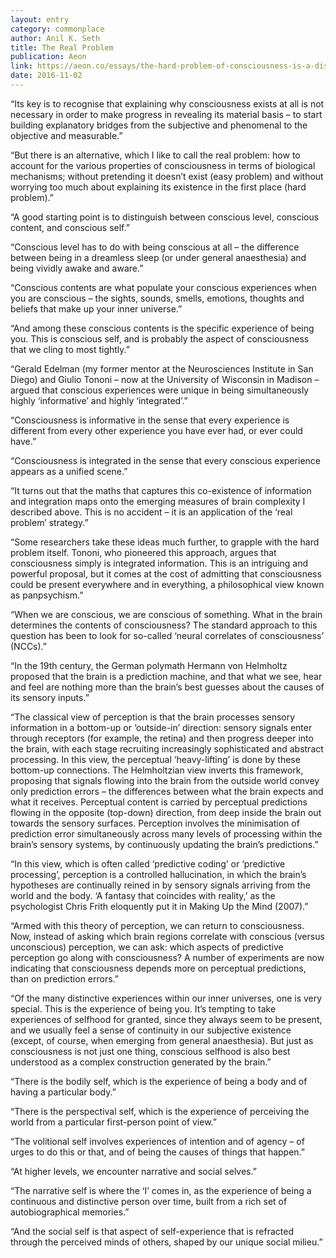 ```yaml
---
layout: entry
category: commonplace
author: Anil K. Seth
title: The Real Problem
publication: Aeon
link: https://aeon.co/essays/the-hard-problem-of-consciousness-is-a-distraction-from-the-real-one
date: 2016-11-02
---
```


“Its key is to recognise that explaining why consciousness exists at all is not necessary in order to make progress in revealing its material basis – to start building explanatory bridges from the subjective and phenomenal to the objective and measurable.”

“But there is an alternative, which I like to call the real problem: how to account for the various properties of consciousness in terms of biological mechanisms; without pretending it doesn’t exist (easy problem) and without worrying too much about explaining its existence in the first place (hard problem).”

“A good starting point is to distinguish between conscious level, conscious content, and conscious self.”

“Conscious level has to do with being conscious at all – the difference between being in a dreamless sleep (or under general anaesthesia) and being vividly awake and aware.”

“Conscious contents are what populate your conscious experiences when you are conscious – the sights, sounds, smells, emotions, thoughts and beliefs that make up your inner universe.”

“And among these conscious contents is the specific experience of being you. This is conscious self, and is probably the aspect of consciousness that we cling to most tightly.”

“Gerald Edelman (my former mentor at the Neurosciences Institute in San Diego) and Giulio Tononi – now at the University of Wisconsin in Madison – argued that conscious experiences were unique in being simultaneously highly ‘informative’ and highly ‘integrated’.”

“Consciousness is informative in the sense that every experience is different from every other experience you have ever had, or ever could have.”

“Consciousness is integrated in the sense that every conscious experience appears as a unified scene.”

“It turns out that the maths that captures this co-existence of information and integration maps onto the emerging measures of brain complexity I described above. This is no accident – it is an application of the ‘real problem’ strategy.”

“Some researchers take these ideas much further, to grapple with the hard problem itself. Tononi, who pioneered this approach, argues that consciousness simply is integrated information. This is an intriguing and powerful proposal, but it comes at the cost of admitting that consciousness could be present everywhere and in everything, a philosophical view known as panpsychism.”

“When we are conscious, we are conscious of something. What in the brain determines the contents of consciousness? The standard approach to this question has been to look for so-called ‘neural correlates of consciousness’ (NCCs).”

“In the 19th century, the German polymath Hermann von Helmholtz proposed that the brain is a prediction machine, and that what we see, hear and feel are nothing more than the brain’s best guesses about the causes of its sensory inputs.”

“The classical view of perception is that the brain processes sensory information in a bottom-up or ‘outside-in’ direction: sensory signals enter through receptors (for example, the retina) and then progress deeper into the brain, with each stage recruiting increasingly sophisticated and abstract processing. In this view, the perceptual ‘heavy-lifting’ is done by these bottom-up connections. The Helmholtzian view inverts this framework, proposing that signals flowing into the brain from the outside world convey only prediction errors – the differences between what the brain expects and what it receives. Perceptual content is carried by perceptual predictions flowing in the opposite (top-down) direction, from deep inside the brain out towards the sensory surfaces. Perception involves the minimisation of prediction error simultaneously across many levels of processing within the brain’s sensory systems, by continuously updating the brain’s predictions.”

“In this view, which is often called ‘predictive coding’ or ‘predictive processing’, perception is a controlled hallucination, in which the brain’s hypotheses are continually reined in by sensory signals arriving from the world and the body. ‘A fantasy that coincides with reality,’ as the psychologist Chris Frith eloquently put it in Making Up the Mind (2007).”

“Armed with this theory of perception, we can return to consciousness. Now, instead of asking which brain regions correlate with conscious (versus unconscious) perception, we can ask: which aspects of predictive perception go along with consciousness? A number of experiments are now indicating that consciousness depends more on perceptual predictions, than on prediction errors.”

“Of the many distinctive experiences within our inner universes, one is very special. This is the experience of being you. It’s tempting to take experiences of selfhood for granted, since they always seem to be present, and we usually feel a sense of continuity in our subjective existence (except, of course, when emerging from general anaesthesia). But just as consciousness is not just one thing, conscious selfhood is also best understood as a complex construction generated by the brain.”

“There is the bodily self, which is the experience of being a body and of having a particular body.”

“There is the perspectival self, which is the experience of perceiving the world from a particular first-person point of view.”

“The volitional self involves experiences of intention and of agency – of urges to do this or that, and of being the causes of things that happen.”

“At higher levels, we encounter narrative and social selves.”

“The narrative self is where the ‘I’ comes in, as the experience of being a continuous and distinctive person over time, built from a rich set of autobiographical memories.”

“And the social self is that aspect of self-experience that is refracted through the perceived minds of others, shaped by our unique social milieu.”
